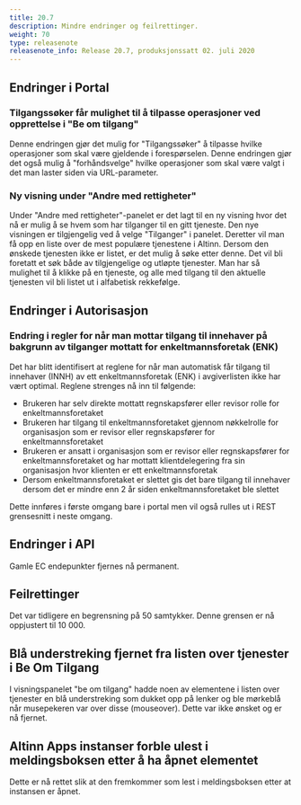```yaml
---
title: 20.7
description: Mindre endringer og feilrettinger.
weight: 70
type: releasenote
releasenote_info: Release 20.7, produksjonssatt 02. juli 2020
--- 
```


## Endringer i Portal

### Tilgangssøker får mulighet til å tilpasse operasjoner ved opprettelse i "Be om tilgang"

Denne endringen gjør det mulig for "Tilgangssøker" å tilpasse hvilke operasjoner som skal være gjeldende i forespørselen. Denne endringen gjør det også mulig å "forhåndsvelge" hvilke operasjoner som skal være valgt i det man laster siden via URL-parameter.

### Ny visning under "Andre med rettigheter"

Under "Andre med rettigheter"-panelet er det lagt til en ny visning hvor det nå er mulig å se hvem som har tilganger til en gitt tjeneste. Den nye visningen er tilgjengelig ved å velge "Tilganger" i panelet. Deretter vil man få opp en liste over de mest populære tjenestene i Altinn. Dersom den ønskede tjenesten ikke er listet, er det mulig å søke etter denne. Det vil bli foretatt et søk både av tilgjengelige og utløpte tjenester. Man har så mulighet til å klikke på en tjeneste, og alle med tilgang til den aktuelle tjenesten vil bli listet ut i alfabetisk rekkefølge.

## Endringer i Autorisasjon

### Endring i regler for når man mottar tilgang til innehaver på bakgrunn av tilganger mottatt for enkeltmannsforetak (ENK)

Det har blitt identifisert at reglene for når man automatisk får tilgang til innehaver (INNH) av ett enkeltmannsforetak (ENK) i avgiverlisten ikke har vært optimal. Reglene strenges nå inn til følgende:

- Brukeren har selv direkte mottatt regnskapsfører eller revisor rolle for enkeltmannsforetaket
- Brukeren har tilgang til enkeltmannsforetaket gjennom nøkkelrolle for organisasjon som er revisor eller regnskapsfører for enkeltmannsforetaket
- Brukeren er ansatt i organisasjon som er revisor eller regnskapsfører for enkeltmannsforetaket og har mottatt klientdelegering fra sin organisasjon hvor klienten er ett enkeltmannsforetak
- Dersom enkeltmannsforetaket er slettet gis det bare tilgang til innehaver dersom det er mindre enn 2 år siden enkeltmannsforetaket ble slettet

Dette innføres i første omgang bare i portal men vil også rulles ut i REST grensesnitt i neste omgang.

## Endringer i API

Gamle EC endepunkter fjernes nå permanent.

## Feilrettinger

Det var tidligere en begrensning på 50 samtykker. Denne grensen er nå oppjustert til 10 000.

## Blå understreking fjernet fra listen over tjenester i Be Om Tilgang

I visningspanelet "be om tilgang" hadde noen av elementene i listen over tjenester en blå understreking som dukket opp på lenker og ble mørkeblå når musepekeren var over disse (mouseover). Dette var ikke ønsket og er nå fjernet.

## Altinn Apps instanser forble ulest i meldingsboksen etter å ha åpnet elementet

Dette er nå rettet slik at den fremkommer som lest i meldingsboksen etter at instansen er åpnet.

